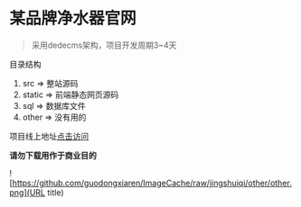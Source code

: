 某品牌净水器官网
==

> 采用dedecms架构，项目开发周期3~4天

目录结构
 1. src => 整站源码
 2. static => 前端静态网页源码
 3. sql => 数据库文件
 4. other => 没有用的
 

项目线上地址[点击访问][1]


  [1]: http://hx.bhujw.cn/
  
**请勿下载用作于商业目的**

![https://github.com/guodongxiaren/ImageCache/raw/jingshuiqi/other/other.png](URL title)
